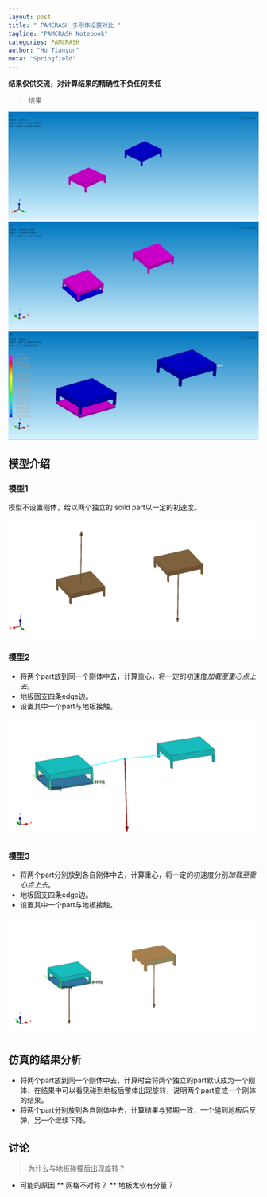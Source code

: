```yaml
---
layout: post
title: " PAMCRASH 多刚体设置对比 "
tagline: "PAMCRASH Notebook"
categories: PAMCRASH
author: "Hu Tianyun"
meta: "Springfield"
---
```

**结果仅供交流，对计算结果的精确性不负任何责任**

> 结果

<img src="/post_img/PAM-RIGID-COMP/del-rigid_body_sp_test_001.gif" data-canonical-src="/post_img/PAM-RIGID-COMP/del-rigid_body_sp_test_001.gif" />

<img src="/post_img/PAM-RIGID-COMP/rigid_body_sp_test_001.gif" data-canonical-src="/post_img/PAM-RIGID-COMP/rigid_body_sp_test_001.gif" />

<img src="/post_img/PAM-RIGID-COMP/2-rigid_body_sp_test_001.gif" data-canonical-src="/post_img/PAM-RIGID-COMP/2-rigid_body_sp_test_001.gif" />

## 模型介绍
### 模型1
模型不设置刚体，给以两个独立的 soild part以一定的初速度。

<img src="/post_img/PAM-RIGID-COMP/del-rigid_body_sp_test_001.JPEG" data-canonical-src="/post_img/PAM-RIGID-COMP/del-rigid_body_sp_test_001.JPEG" />

### 模型2
* 将两个part放到同一个刚体中去，计算重心，将一定的初速度*加载至重心点上去*。
* 地板固支四条edge边。
* 设置其中一个part与地板接触。

<img src="/post_img/PAM-RIGID-COMP/rigid_body_sp_test_001.JPEG" data-canonical-src="/post_img/PAM-RIGID-COMP/rigid_body_sp_test_001.JPEG" />

### 模型3
* 将两个part分别放到各自刚体中去，计算重心，将一定的初速度分别*加载至重心点上去*。
* 地板固支四条edge边。
* 设置其中一个part与地板接触。

<img src="/post_img/PAM-RIGID-COMP/2-rigid_body_sp_test_001.JPEG" data-canonical-src="/post_img/PAM-RIGID-COMP/2-rigid_body_sp_test_001.JPEG" />

## 仿真的结果分析
* 将两个part放到同一个刚体中去，计算时会将两个独立的part默认成为一个刚体，在结果中可以看见碰到地板后整体出现旋转，说明两个part变成一个刚体的结果。
* 将两个part分别放到各自刚体中去，计算结果与预期一致，一个碰到地板后反弹，另一个继续下降。

## 讨论
 > 为什么与地板碰撞后出现旋转？
* 可能的原因
** 网格不对称？
** 地板太软有分量？
